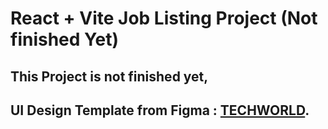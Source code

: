 # React + Vite Job Listing Project (Not finished Yet)
## This Project is not finished yet,
## UI Design Template from Figma : [TECHWORLD](https://www.figma.com/community/file/1136323492614596040/job-portal-website-ui?searchSessionId=ls6mpx1f-q5zogw08l1).
